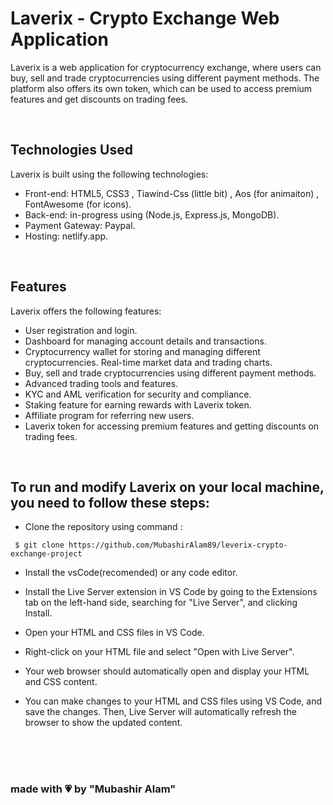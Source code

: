 # Laverix - Crypto Exchange Web Application

Laverix is a web application for cryptocurrency exchange, where users can buy, sell and trade cryptocurrencies using different payment methods. The platform also offers its own token, which can be used to access premium features and get discounts on trading fees.

<br>

## Technologies Used

Laverix is built using the following technologies:

- Front-end: HTML5, CSS3 , Tiawind-Css (little bit) , Aos (for animaiton) , FontAwesome (for icons).
- Back-end: in-progress using (Node.js, Express.js, MongoDB).
- Payment Gateway: Paypal.
- Hosting: netlify.app.

<br>

## Features

Laverix offers the following features:

- User registration and login.
- Dashboard for managing account details and transactions.
- Cryptocurrency wallet for storing and managing different cryptocurrencies.
  Real-time market data and trading charts.
- Buy, sell and trade cryptocurrencies using different payment methods.
- Advanced trading tools and features.
- KYC and AML verification for security and compliance.
- Staking feature for earning rewards with Laverix token.
- Affiliate program for referring new users.
- Laverix token for accessing premium features and getting discounts on trading fees.

<br>

## To run and modify Laverix on your local machine, you need to follow these steps:

- Clone the repository using command :

```
 $ git clone https://github.com/MubashirAlam89/leverix-crypto-exchange-project
```

- Install the vsCode(recomended) or any code editor.
- Install the Live Server extension in VS Code by going to the Extensions tab on the left-hand side, searching for "Live Server", and clicking Install.

- Open your HTML and CSS files in VS Code.

- Right-click on your HTML file and select "Open with Live Server".

- Your web browser should automatically open and display your HTML and CSS content.

- You can make changes to your HTML and CSS files using VS Code, and save the changes. Then, Live Server will automatically refresh the browser to show the updated content.

<br>
<br>
<br>

### made with &#128151; by "Mubashir Alam"
